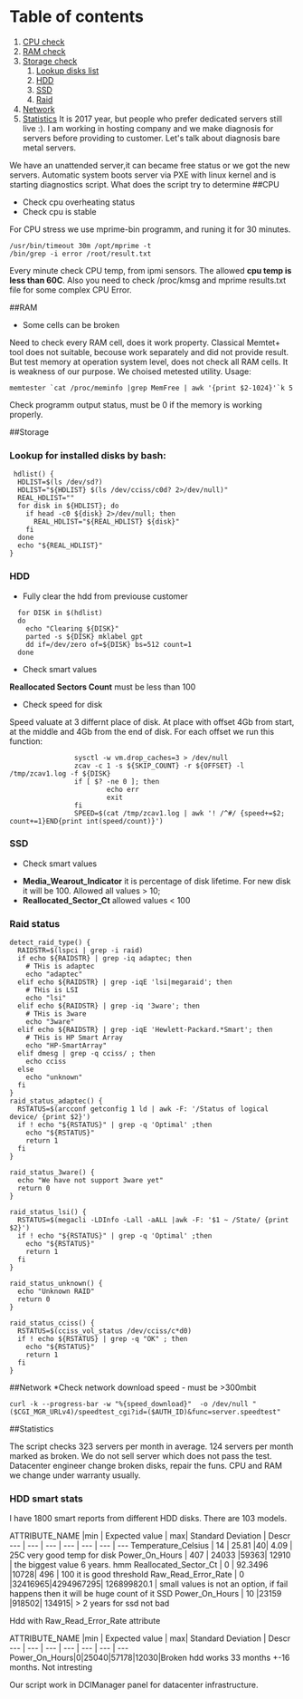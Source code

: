 # Table of contents
1. [CPU check](#cpu)
2. [RAM check](#ram)
3. [Storage check](#storage)
    1. [Lookup disks list](#lookup-for-installed-disks-by-bash)
    2. [HDD](#hdd)
    3. [SSD](#ssd)
    3. [Raid](#raid-status)
4. [Network](#network)
5. [Statistics](#Statistics)
It is 2017 year, but people who prefer dedicated servers still live :). I am working  in hosting company and we make diagnosis for servers before providing to customer. 
Let's talk about diagnosis bare metal servers.

We have an unattended server,it can became free status or we got the new servers. 
Automatic system boots server via PXE with linux kernel and is starting diagnostics script. What does the script try to determine
##CPU
* Check cpu overheating status
* Check cpu is stable

For CPU stress we use mprime-bin programm, and runing it for 30 minutes.

``` 
/usr/bin/timeout 30m /opt/mprime -t 
/bin/grep -i error /root/result.txt
```

Every minute check CPU temp, from ipmi sensors. The allowed **cpu temp is less than 60C**.
Also you need to check /proc/kmsg and mprime results.txt file for some complex CPU Error.

##RAM
* Some cells can be broken

Need to check every RAM cell, does it work property. Classical Memtet+ tool does not suitable, becouse work separately and did not provide result.
But test memory at operation system level, does not check all RAM cells. It is weakness of our purpose. We choised metested utility. Usage:

```
memtester `cat /proc/meminfo |grep MemFree | awk '{print $2-1024}'`k 5
```

Check programm output status, must be 0 if the memory is working properly.

##Storage
### Lookup for installed disks by bash:

```
 hdlist() {
  HDLIST=$(ls /dev/sd?)
  HDLIST="${HDLIST} $(ls /dev/cciss/c0d? 2>/dev/null)"
  REAL_HDLIST=""
  for disk in ${HDLIST}; do
    if head -c0 ${disk} 2>/dev/null; then
      REAL_HDLIST="${REAL_HDLIST} ${disk}"
    fi
  done
  echo "${REAL_HDLIST}"
}
```

### HDD

* Fully clear the hdd from previouse customer

```
  for DISK in $(hdlist)
  do
    echo "Clearing ${DISK}"
    parted -s ${DISK} mklabel gpt
    dd if=/dev/zero of=${DISK} bs=512 count=1
  done
```

* Check smart values

 **Reallocated Sectors Count** must be less than 100

* Check speed for disk 

 Speed valuate at 3 differnt place of disk. At place with offset 4Gb from start, at the middle and 4Gb from the end of disk. For each offset we run this function:

```
                sysctl -w vm.drop_caches=3 > /dev/null
                zcav -c 1 -s ${SKIP_COUNT} -r ${OFFSET} -l /tmp/zcav1.log -f ${DISK}
                if [ $? -ne 0 ]; then
                        echo err
                        exit
                fi
                SPEED=$(cat /tmp/zcav1.log | awk '! /^#/ {speed+=$2; count+=1}END{print int(speed/count)}') 
```

### SSD
* Check smart values
 - **Media_Wearout_Indicator** it is percentage of disk lifetime. For new disk it will be 100. Allowed all values > 10;
 - **Reallocated_Sector_Ct** allowed values < 100

### Raid status

```
detect_raid_type() {
  RAIDSTR=$(lspci | grep -i raid)
  if echo ${RAIDSTR} | grep -iq adaptec; then
    # THis is adaptec
    echo "adaptec"
  elif echo ${RAIDSTR} | grep -iqE 'lsi|megaraid'; then
    # THis is LSI
    echo "lsi"
  elif echo ${RAIDSTR} | grep -iq '3ware'; then
    # THis is 3ware
    echo "3ware"
  elif echo ${RAIDSTR} | grep -iqE 'Hewlett-Packard.*Smart'; then
    # THis is HP Smart Array
    echo "HP-SmartArray"
  elif dmesg | grep -q cciss/ ; then
    echo cciss
  else
    echo "unknown"
  fi
}
raid_status_adaptec() {
  RSTATUS=$(arcconf getconfig 1 ld | awk -F: '/Status of logical device/ {print $2}')
  if ! echo "${RSTATUS}" | grep -q 'Optimal' ;then
    echo "${RSTATUS}"
    return 1
  fi
}

raid_status_3ware() {
  echo "We have not support 3ware yet"
  return 0
}

raid_status_lsi() {
  RSTATUS=$(megacli -LDInfo -Lall -aALL |awk -F: '$1 ~ /State/ {print $2}')
  if ! echo "${RSTATUS}" | grep -q 'Optimal' ;then
    echo "${RSTATUS}"
    return 1
  fi
}

raid_status_unknown() {
  echo "Unknown RAID"
  return 0
}

raid_status_cciss() {
  RSTATUS=$(cciss_vol_status /dev/cciss/c*d0)
  if ! echo ${RSTATUS} | grep -q "OK" ; then
    echo "${RSTATUS}"
    return 1
  fi
}
```

##Network
*Check network download speed -  must be >300mbit

`curl -k --progress-bar -w "%{speed_download}"  -o /dev/null "($CGI_MGR_URLv4)/speedtest_cgi?id=($AUTH_ID)&func=server.speedtest"`

##Statistics

 The script checks 323 servers per month in average. 124 servers per month marked as broken. We do not sell server which does not pass the test. 
 Datacenter engineer change broken disks, repair the funs. CPU and RAM we change under warranty usually. 

### HDD smart stats
I have 1800 smart reports from different HDD disks. There are 103 models.

ATTRIBUTE_NAME |min | Expected value | max| Standard Deviation | Descr
--- | --- | --- | --- | --- | --- | --- 
Temperature_Celsius | 14 | 25.81 |40|  4.09 | 25C very good temp for disk
Power_On_Hours | 407 | 24033 |59363|  12910 | the biggest value 6 years. hmm
Reallocated_Sector_Ct | 0 | 92.3496 |10728| 496 | 100 it is good threshold
Raw_Read_Error_Rate | 0 |32416965|4294967295| 126899820.1 | small values is not an option, if fail happens then it will be huge count of it
SSD Power_On_Hours | 10 |23159  |918502| 134915| > 2 years for ssd not bad

Hdd with Raw_Read_Error_Rate attribute 

ATTRIBUTE_NAME |min | Expected value | max| Standard Deviation | Descr
--- | --- | --- | --- | --- | --- | --- 
Power_On_Hours|0|25040|57178|12030|Broken hdd works 33 months +-16 months. Not intresting

Our script work in DCIManager panel for datacenter infrastructure. 

